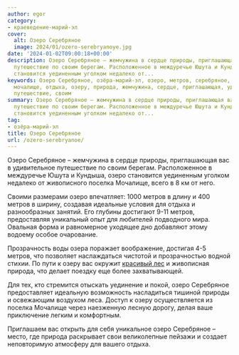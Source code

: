 ```yaml
---
author: egor
category:
- краеведение-марий-эл
cover:
  alt: Озеро Серебряное
  image: 2024/01/ozero-serebryanoye.jpg
date: '2024-01-02T09:00:18+00:00'
description: Озеро Серебряное – жемчужина в сердце природы, приглашающая вас в удивительное
  путешествие по своим берегам. Расположенное в междуречье Юшута и Кундыша, озеро
  становится уединенным уголком недалеко от...
keywords: Озеро Серебряное, озёра-марий-эл, озеро, метров, серебряное, природы, поселка,
  мочалище, отдыха, озеру, природа, жемчужина, сердце, приглашающая, удивительное,
  путешествие, своим
summary: Озеро Серебряное – жемчужина в сердце природы, приглашающая вас в удивительное
  путешествие по своим берегам. Расположенное в междуречье Юшута и Кундыша, озеро
  становится уединенным уголком недалеко от...
tag:
- озёра-марий-эл
title: Озеро Серебряное
url: /ozero-serebryanoe/
---
```


Озеро Серебряное – жемчужина в сердце природы, приглашающая вас в удивительное путешествие по своим берегам. Расположенное в междуречье Юшута и Кундыша, озеро становится уединенным уголком недалеко от живописного поселка Мочалище, всего в 8 км от него.

Своими размерами озеро впечатляет: 1000 метров в длину и 400 метров в ширину, создавая идеальные условия для отдыха и разнообразных занятий. Его глубины достигают 9-11 метров, предоставляя уникальный опыт для любителей подводного мира. Овальная форма и равномерное уходящее дно добавляют этому водоему особое очарование.

Прозрачность воды озера поражает воображение, достигая 4-5 метров, что позволяет наслаждаться чистотой и прозрачностью водной стихии. По пути к озеру вас окружит [красивый лес](/wickerwork/) и живописная природа, что делает поездку еще более захватывающей.

Для тех, кто стремится отыскать уединение и покой, озеро Серебряное предоставляет идеальную возможность насладиться тишиной природы и освежающим воздухом леса. Доступ к озеру осуществляется из поселка Мочалище через наезженную лесную дорогу, делая ваше приключение легким и комфортным.

Приглашаем вас открыть для себя уникальное озеро Серебряное – место, где природа раскрывает свои великолепные пейзажи и создает неповторимую атмосферу для вашего отдыха.